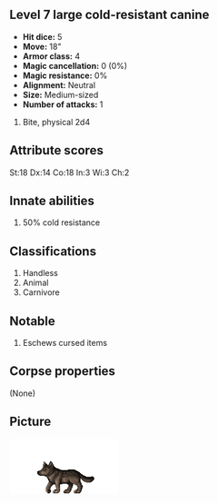 ## Level 7 large cold-resistant canine
- **Hit dice:** 5
- **Move:** 18"
- **Armor class:** 4
- **Magic cancellation:** 0 (0%)
- **Magic resistance:** 0%
- **Alignment:** Neutral
- **Size:** Medium-sized
- **Number of attacks:** 1
1. Bite, physical 2d4
## Attribute scores
St:18 Dx:14 Co:18 In:3 Wi:3 Ch:2
## Innate abilities
1. 50% cold resistance
## Classifications
1. Handless
2. Animal
3. Carnivore
## Notable
1. Eschews cursed items
## Corpse properties
(None)
## Picture
![Direwolf](https://github.com/hyvanmielenpelit/GnollHackTileSet/blob/main/Monsters/direwolf/direwolf.png)
